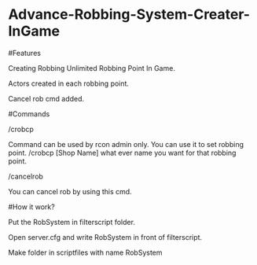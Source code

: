 # Advance-Robbing-System-Creater-InGame

#Features

Creating Robbing Unlimited Robbing Point In Game.

Actors created in each robbing point.

Cancel rob cmd added. 

#Commands

/crobcp

Command can be used by rcon admin only. You can use it to set robbing point.
/crobcp [Shop Name] what ever name you want for that robbing point.

/cancelrob

You can cancel rob by using this cmd.

#How it work?

Put the RobSystem in filterscript folder.

Open server.cfg and write RobSystem in front of filterscript.

Make folder in scriptfiles with name RobSystem

